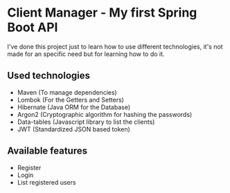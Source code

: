 Client Manager - My first Spring Boot API
=
I've done this project just to learn how to use different technologies, it's not made for an specific need but for learning how to do it.

## Used technologies

- Maven (To manage dependencies)
- Lombok (For the Getters and Setters)
- Hibernate (Java ORM for the Database)
- Argon2 (Cryptographic algorithm for hashing the passwords)
- Data-tables (Javascript library to list the clients)
- JWT (Standardized JSON based token)

## Available features

- Register
- Login
- List registered users